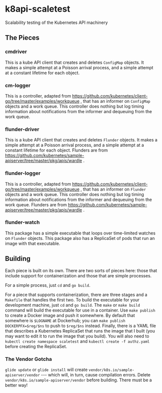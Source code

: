 # k8api-scaletest
Scalability testing of the Kubernetes API machinery

## The Pieces

### cmdriver

This is a kube API client that creates and deletes `ConfigMap`
objects.  It makes a simple attempt at a Poisson arrival process, and
a simple attempt at a constant lifetime for each object.

### cm-logger

This is a controller, adapted from
https://github.com/kubernetes/client-go/tree/master/examples/workqueue
, that has an informer on `ConfigMap` objects and a work queue.  This
controller does nothing but log timing information about notifications
from the informer and dequeuing from the work queue.

### flunder-driver

This is a kube API client that creates and deletes `Flunder` objects.
It makes a simple attempt at a Poisson arrival process, and a simple
attempt at a constant lifetime for each object.  Flunders are from
https://github.com/kubernetes/sample-apiserver/tree/master/pkg/apis/wardle
.

### flunder-logger

This is a controller, adapted from
https://github.com/kubernetes/client-go/tree/master/examples/workqueue
, that has an informer on `Flunder` objects and a work queue.  This
controller does nothing but log timing information about notifications
from the informer and dequeuing from the work queue.  Flunders are
from
https://github.com/kubernetes/sample-apiserver/tree/master/pkg/apis/wardle
.

### flunder-watch

This package has a simple executable that loops over time-limited
watches on `Flunder` objects.  This package also has a ReplicaSet of
pods that run an image with that executable.

## Building

Each piece is built on its own.  There are two sorts of pieces here:
those that include support for containerization and those that are
simple processes.

For a simple process, just `cd` and `go build`.

For a piece that supports containerization, there are three stages and
a `Makefile` that handles the first two.  To build the executable for
your development machine, just `cd` and `go build`.  The `make` or
`make build` command will build the executable for use in a container.
Use `make publish` to create a Docker image and push it somewhere.  By
default that somewhere is `$LOGNAME` at Dockerhub; you can `make
publish DOCKERPFX=$reg/$ns` to push to `$reg/$ns` instead.  Finally,
there is a YAML file that describes a Kubernetes ReplicaSet that runs
the image that I built (you may want to edit it to run the image that
you build).  You will also need to `kubectl create namespace
scaletest` and `kubectl create -f authz.yaml` before creating the
ReplicaSet.

### The Vendor Gotcha

`glide update` or `glide install` will create
`vendor/k8s.io/sample-apiserver/vendor` --- which will, in turn, cause
compilation errors.  Delete `vendor/k8s.io/sample-apiserver/vendor`
before building.  There must be a better way!
